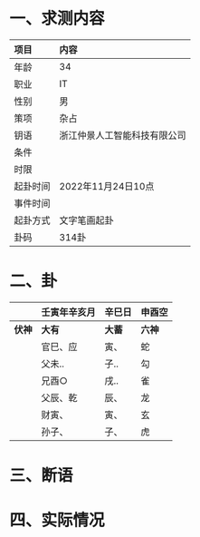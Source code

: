 # 一、求测内容
|项目|内容|
|:-|:-|
|年龄|34|
|职业|IT|
|性别|男|
|策项|杂占|
|钥语|浙江仲景人工智能科技有限公司|
|条件||
|时限||
|起卦时间|2022年11月24日10点|
|事件时间||
|起卦方式|文字笔画起卦|
|卦码|314卦|

# 二、卦
||壬寅年辛亥月|辛巳日|申酉空|
|:-|:-|:-|:-|
|**伏神**|**大有**|**大蓄**|**六神**|
||官巳、应|寅、|蛇|
||父未..|子..|勾|
||兄酉○|戌..|雀|
||父辰、乾|辰、|龙|
||财寅、|寅、|玄|
||孙子、|子、|虎|


# 三、断语

# 四、实际情况